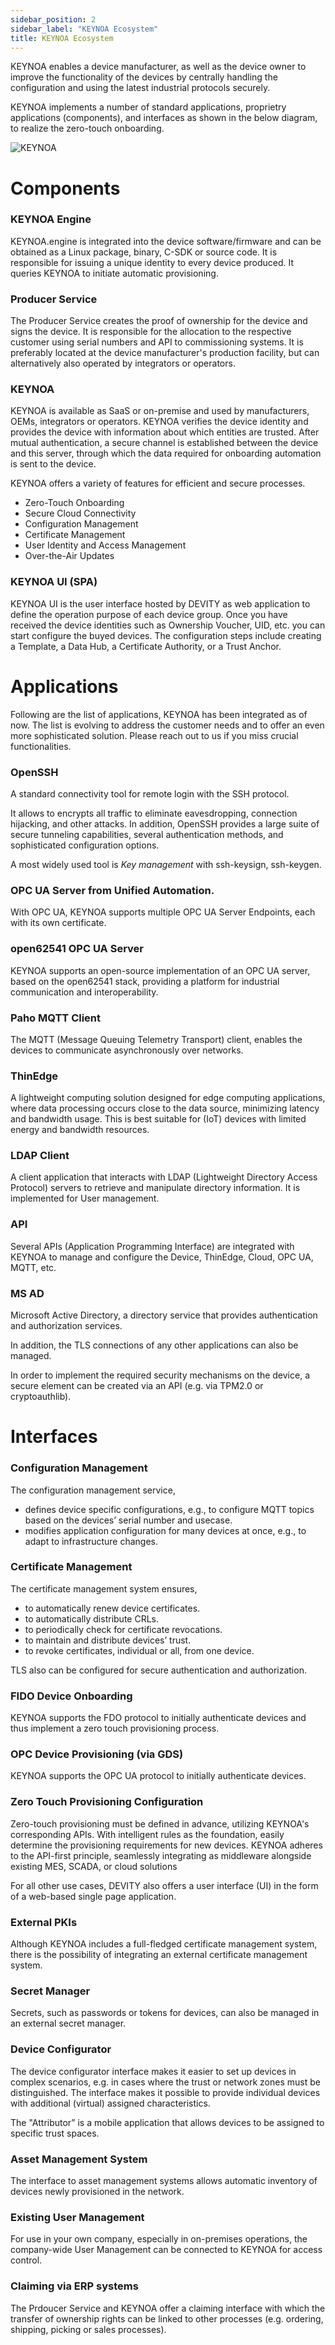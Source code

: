 ```yaml
---
sidebar_position: 2
sidebar_label: "KEYNOA Ecosystem"
title: KEYNOA Ecosystem
---
```


KEYNOA enables a device manufacturer, as well as the device owner to improve the functionality of the devices by centrally handling the configuration and using the latest industrial protocols securely. 

KEYNOA implements a number of standard applications, proprietry applications (components), and interfaces as shown in the below diagram, to realize the zero-touch onboarding. 

![KEYNOA](/img/KEYNOA/KEYNOA-Interfaces.png)

# Components

### KEYNOA Engine

KEYNOA.engine is integrated into the device software/firmware and can be obtained as a Linux package, binary, C-SDK or source code. It is responsible for issuing a unique identity to every device produced. It queries KEYNOA to initiate automatic provisioning.


### Producer Service
The Producer Service creates the proof of ownership for the device and signs the device. It is responsible for the allocation to the respective customer using serial numbers and API to commissioning systems.
It is preferably located at the device manufacturer's production facility, but can alternatively also operated by integrators or operators.


### KEYNOA 

KEYNOA is available as SaaS or on-premise and used by manufacturers, OEMs, integrators or operators. KEYNOA verifies the device identity and provides the device with information about which entities are trusted. After mutual authentication, a secure channel is established between the device and this server, through which the data required for onboarding automation is sent to the device.

KEYNOA offers a variety of features for efficient and secure processes. 
- Zero-Touch Onboarding
- Secure Cloud Connectivity
- Configuration Management
- Certificate Management
- User Identity and Access Management
- Over-the-Air Updates

### KEYNOA UI (SPA)

KEYNOA UI is the user interface hosted by DEVITY as web application to define the operation purpose of each device group. Once you have received the device identities such as Ownership Voucher, UID, etc. you can start configure the buyed devices. The configuration steps include creating a Template, a Data Hub, a Certificate Authority, or a Trust Anchor. 

# Applications

Following are the list of applications, KEYNOA has been integrated as of now. The list is evolving to address the customer needs and to offer an even more sophisticated solution. Please reach out to us if you miss crucial functionalities.

### OpenSSH

A standard connectivity tool for remote login with the SSH protocol. 

It allows to encrypts all traffic to eliminate eavesdropping, connection hijacking, and other attacks. In addition, OpenSSH provides a large suite of secure tunneling capabilities, several authentication methods, and sophisticated configuration options. 

A most widely used tool is *Key management* with ssh-keysign, ssh-keygen.

### OPC UA Server from Unified Automation.

With OPC UA, KEYNOA supports multiple OPC UA Server Endpoints, each with its own certificate.

### open62541 OPC UA Server

KEYNOA supports an open-source implementation of an OPC UA server, based on the open62541 stack, providing a platform for industrial communication and interoperability.

### Paho MQTT Client

The MQTT (Message Queuing Telemetry Transport) client, enables the devices to communicate asynchronously over networks.

### ThinEdge

A lightweight computing solution designed for edge computing applications, where data processing occurs close to the data source, minimizing latency and bandwidth usage. This is best suitable for (IoT) devices with limited energy and bandwidth resources. 

### LDAP Client

A client application that interacts with LDAP (Lightweight Directory Access Protocol) servers to retrieve and manipulate directory information. It is implemented for User management.  

### API 

Several APIs (Application Programming Interface) are integrated with KEYNOA to manage and configure the Device, ThinEdge, Cloud, OPC UA, MQTT, etc. 

<!-- 
### SAP

SAP's enterprise resource planning (ERP) software enables every department to access and share common data to manage the users.
 -->

### MS AD

Microsoft Active Directory, a directory service that provides authentication and authorization services.

In addition, the TLS connections of any other applications can also be managed.

In order to implement the required security mechanisms on the device, a secure element can be created via an API (e.g. via TPM2.0 or cryptoauthlib).

# Interfaces

### Configuration Management

The configuration management service,
- defines device specific configurations, e.g., to configure MQTT topics based on the devices’ serial number and usecase.
- modifies application configuration for many devices at once, e.g., to adapt to infrastructure changes.

### Certificate Management

The certificate management system ensures, 
- to automatically renew device certificates.
- to automatically distribute CRLs.
- to periodically check for certificate revocations.
- to maintain and distribute devices’ trust.
- to revoke certificates, individual or all, from one device.

TLS also can be configured for secure authentication and authorization.

### FIDO Device Onboarding

KEYNOA supports the FDO protocol to initially authenticate devices and thus implement a zero touch provisioning process.

### OPC Device Provisioning (via GDS)

KEYNOA supports the OPC UA protocol to initially authenticate devices.

### Zero Touch Provisioning Configuration

Zero-touch provisioning must be defined in advance, utilizing KEYNOA's corresponding APIs. With intelligent rules as the foundation, easily determine the provisioning requirements for new devices. KEYNOA adheres to the API-first principle, seamlessly integrating as middleware alongside existing MES, SCADA, or cloud solutions

For all other use cases, DEVITY also offers a user interface (UI) in the form of a web-based single page application.

### External PKIs

Although KEYNOA includes a full-fledged certificate management system, there is the possibility of integrating an external certificate management system.

### Secret Manager

Secrets, such as passwords or tokens for devices, can also be managed in an external secret manager.

### Device Configurator

The device configurator interface makes it easier to set up devices in complex scenarios, e.g. in cases where the trust or network zones must be distinguished. The interface makes it possible to provide individual devices with additional (virtual) assigned characteristics.

The "Attributor” is a mobile application that allows devices to be assigned to specific trust spaces.

### Asset Management System

The interface to asset management systems allows automatic inventory of devices newly provisioned in the network.

### Existing User Management

For use in your own company, especially in on-premises operations, the company-wide User Management can be connected to KEYNOA for access control.
 
### Claiming via ERP systems

The Prdoucer Service and KEYNOA offer a claiming interface with which the transfer of ownership rights can be linked to other processes (e.g. ordering, shipping, picking or sales processes).



